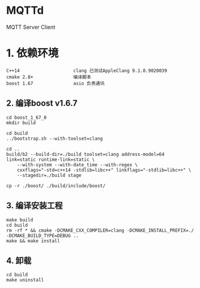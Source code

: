 # MQTTd
MQTT Server Client



# 1. 依赖环境
    C++14                    clang 已测试AppleClang 9.1.0.9020039
    cmake 2.8+               编译脚本
    boost 1.67               asio 负责通讯




## 2. 编译boost v1.6.7
```shell
cd boost_1_67_0
mkdir build

cd build
../bootstrap.sh --with-toolset=clang

cd ..
build/b2 --build-dir=./build toolset=clang address-model=64 link=static runtime-link=static \
    --with-system --with-date_time --with-regex \
    cxxflags="-std=c++14 -stdlib=libc++" linkflags="-stdlib=libc++" \
    --stagedir=./build stage

cp -r ./boost/ ./build/include/boost/
```


## 3. 编译安装工程

``` shell
make build
cd build
rm -rf * && cmake -DCMAKE_CXX_COMPILER=clang -DCMAKE_INSTALL_PREFIX=./ -DCMAKE_BUILD_TYPE=DEBUG ..
make && make install
```

## 4. 卸载

```
cd build
make uninstall
```